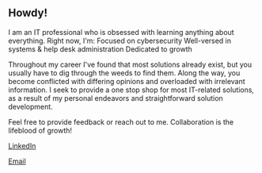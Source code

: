 ## Howdy!

I am an IT professional who is obsessed with learning anything about everything. Right now, I'm:
Focused on cybersecurity
Well-versed in systems & help desk administration 
Dedicated to growth

Throughout my career I've found that most solutions already exist, but you usually have to dig through the weeds to find them. Along the way, you become conflicted with differing opinions and overloaded with irrelevant information. I seek to provide a one stop shop for most IT-related solutions, as a result of my personal endeavors and straightforward solution development.

Feel free to provide feedback or reach out to me. Collaboration is the lifeblood of growth!

<a href="https://www.linkedin.com/in/suraj-ganguly/">LinkedIn</a>
</p>
<a href="mailto:suraj@shaman-networks.net">Email</a>
<!--
**dub0ught/dub0ught** is a ✨ _special_ ✨ repository because its `README.md` (this file) appears on your GitHub profile.

Here are some ideas to get you started:

- 🔭 I’m currently working on ...
- 🌱 I’m currently learning ...
- 👯 I’m looking to collaborate on ...
- 🤔 I’m looking for help with ...
- 💬 Ask me about ...
- 📫 How to reach me: ...
- 😄 Pronouns: ...
- ⚡ Fun fact: ...
-->
